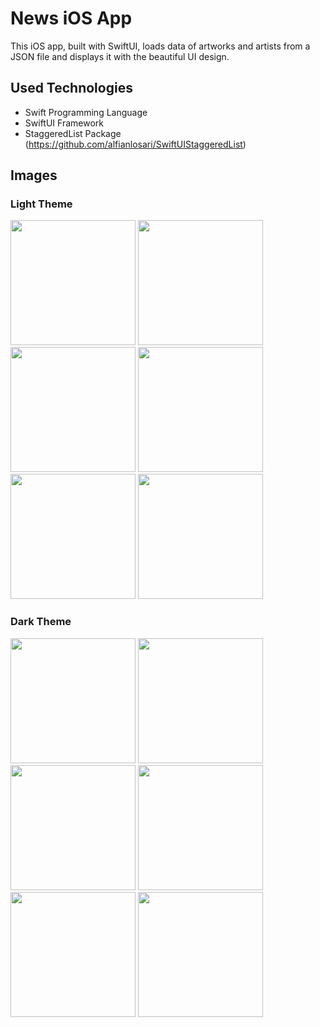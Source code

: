 # News iOS App

This iOS app, built with SwiftUI, loads data of artworks and artists from a JSON file and displays it with the beautiful UI design.

## Used Technologies

- Swift Programming Language
- SwiftUI Framework
- StaggeredList Package (https://github.com/alfianlosari/SwiftUIStaggeredList)

## Images

### Light Theme

<img src="https://github.com/user-attachments/assets/cb9223b9-9c9e-4b9f-a414-99695e94cd58" width="200">

<img src="https://github.com/user-attachments/assets/8bc2728f-f469-4308-a25f-d8df4f8499fb" width="200">

<img src="https://github.com/user-attachments/assets/027b44e6-688f-4a2a-827b-3368e4cafce3" width="200">

<img src="https://github.com/user-attachments/assets/9b6b23f5-e297-45a8-97d4-ff79e75a7fc7" width="200">

<img src="https://github.com/user-attachments/assets/ba07b2a5-246b-42f2-b54b-fdf069899c29" width="200">

<img src="https://github.com/user-attachments/assets/0a9fe597-4fd9-4bb1-8379-c76033b0855d" width="200">

### Dark Theme

<img src="https://github.com/user-attachments/assets/38b3fb7f-1c08-436a-bbb2-427994969f45" width="200">

<img src="https://github.com/user-attachments/assets/a593f925-7a06-4d42-a15b-7de8a9858342" width="200">

<img src="https://github.com/user-attachments/assets/91e092c1-5bc9-473b-9363-1856dbc21c6a" width="200">

<img src="https://github.com/user-attachments/assets/0810b744-1933-4267-9f13-153d12c7509a" width="200">

<img src="https://github.com/user-attachments/assets/3c3af38c-ea58-47cb-899b-13b412b654dd" width="200">

<img src="https://github.com/user-attachments/assets/7ecd687b-e7f1-43ba-bba5-97785afd25da" width="200">

